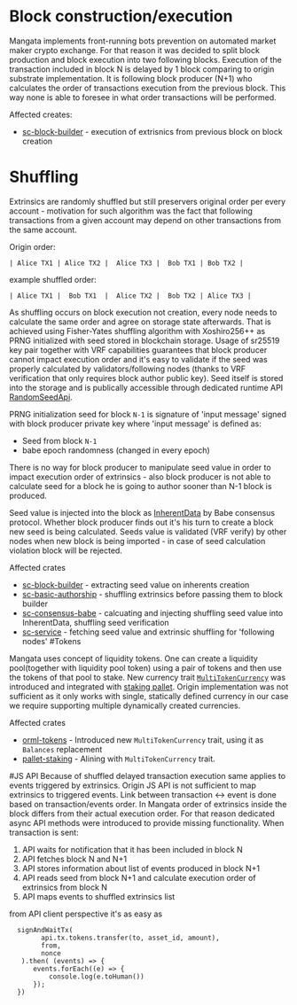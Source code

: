 # Block construction/execution
Mangata implements front-running bots prevention on automated market maker crypto exchange. For that reason it was decided to split block production and block execution into two following blocks. Execution of the transaction included in block N is delayed by 1 block comparing to origin substrate implementation. It is following block producer (N+1) who calculates the order of transactions execution from the previous block. This way none is able to foresee in what order transactions will be performed. 

Affected creates:
- [sc-block-builder](https://docs.rs/sc-block-builder/0.8.0/sc_block_builder/index.html) - execution of extrisnics from previous block on block creation

# Shuffling
Extrinsics are randomly shuffled but still preservers original order per every account - motivation for such algorithm was the fact that following transactions from a given account may depend on other transactions from the same account.


Origin order:
```
| Alice TX1 | Alice TX2 |  Alice TX3 |  Bob TX1 | Bob TX2 |
```
example shuffled order:

```
| Alice TX1 |  Bob TX1  |  Alice TX2 |  Bob TX2 | Alice TX3 |
```

As shuffling occurs on block execution not creation, every node needs to calculate the same order and agree on storage state afterwards. That is achieved using Fisher-Yates shuffling algorithm with Xoshiro256++ as PRNG initialized with seed stored in blockchain storage.  Usage of sr25519 key pair together with VRF capabilities guarantees that block producer cannot impact execution order and it's easy to validate if the seed was properly calculated by validators/following nodes (thanks to VRF verification that only requires block author public key). Seed itself is stored into the storage and is publically accessible through dedicated runtime API [RandomSeedApi](https://github.com/mangata-finance/mangata-node/blob/59b8e6d27c76f89cddbad777ffbeafd1d7f86297/pallets/random-seed/runtime-api/src/lib.rs).

PRNG initialization seed for block `N-1` is signature of 'input message' signed with block producer private key where 'input message' is defined as:
- Seed from block `N-1`
- babe epoch randomness (changed in every epoch)

There is no way for block producer to manipulate seed value in order to impact execution order of extrinsics - also block producer is not able to calculate seed for a block he is going to author sooner than N-1 block is produced.

Seed value is injected into the block as [InherentData](https://docs.rs/sp-inherents/2.0.0/sp_inherents/struct.InherentData.html) by Babe consensus protocol. Whether block producer finds out it's his turn to create a block new seed is being calculated. Seeds value is validated (VRF verify) by other nodes when new block is being imported - in case of seed calculation violation block will be rejected.


Affected crates
- [sc-block-builder](https://docs.rs/sc-block-builder/0.8.0/sc_block_builder/index.html) - extracting seed value on inherents creation
- [sc-basic-authorship](https://docs.rs/sc-basic-authorship/0.8.0/sc_basic_authorship/index.html) - shuffling extrinsics before passing them to block builder
- [sc-consensus-babe](https://docs.rs/sc-basic-authorship/0.8.0/sc_basic_authorship/index.html) - calcuating and injecting shuffling seed value into InherentData, shuffling seed verification
- [sc-service](https://docs.rs/sc-service/0.8.0/sc_service/index.html) - fetching seed value and extrinsic shuffling for 'following nodes'
#Tokens

Mangata uses concept of liquidity tokens. One can create a liquidity pool(together with liquidity pool token) using a pair of tokens and then use the tokens of that pool to stake. New currency trait [`MultiTokenCurrency`](https://github.com/mangata-finance/mangata-node/blob/0846c42a7b7fd29e19fd1b30043ddb3b55a8f250/pallets/tokens/src/multi_token_currency.rs#L14) was introduced  and integrated with [staking pallet](https://github.com/mangata-finance/mangata-node/tree/59b8e6d27c76f89cddbad777ffbeafd1d7f86297/pallets/staking). Origin implementation was not sufficient as it only works with single, statically defined currency in our case we require supporting multiple dynamically created currencies.


Affected crates
- [orml-tokens](https://docs.rs/orml-tokens/0.3.1/orml_tokens/index.html) - Introduced new `MultiTokenCurrency` trait, using it as `Balances` replacement
- [pallet-staking](https://docs.rs/pallet-staking/2.0.0/pallet_staking/index.html) - Alining with `MultiTokenCurrency` trait.

#JS API
Because of shuffled delayed transaction execution same applies to events triggered by extrinsics. Origin JS API is not sufficient to map extrinsics to triggered events. Link between transaction <-> event is done based on transaction/events order. In Mangata order of extrinsics inside the block differs from their actual execution order. For that reason dedicated async API methods were introduced to provide missing functionality. When transaction is sent:
1. API waits for notification that it has been included in block N
2. API fetches block N and N+1
3. API stores information about list of events produced in block N+1
3. API reads seed from block N+1 and calculate execution order of extrinsics from block N
4. API maps events to shuffled extrinsics list

from API client perspective it's as easy as 
```
  signAndWaitTx(
		api.tx.tokens.transfer(to, asset_id, amount),
        from,
        nonce
   ).then( (events) => {
      events.forEach((e) => {
          console.log(e.toHuman())
      });
  })

```
